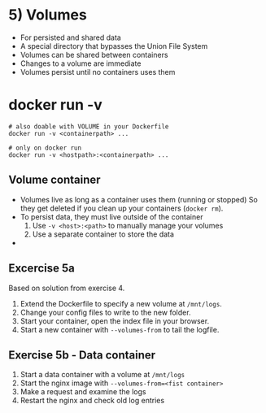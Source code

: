 # 5) Volumes

* For persisted and shared data
* A special directory that bypasses the Union File System
* Volumes can be shared between containers
* Changes to a volume are immediate
* Volumes persist until no containers uses them


# docker run -v
```
# also doable with VOLUME in your Dockerfile
docker run -v <containerpath> ...

# only on docker run
docker run -v <hostpath>:<containerpath> ...
```


## Volume container

* Volumes live as long as a container uses them (running or stopped)
  So they get deleted if you clean up your containers (`docker rm`).
* To persist data, they must live outside of the container
  1. Use `-v <host>:<path>` to manually manage your volumes
  2. Use a separate container to store the data
* 


## Excercise 5a

Based on solution from exercise 4. 

1. Extend the Dockerfile to specify a new volume at `/mnt/logs`. 
2. Change your config files to write to the new folder.
3. Start your container, open the index file in your browser.
4. Start a new container with `--volumes-from` to tail the logfile.

<!--
Solution 5a:
# Dockerfile
FROM nginx
ADD www /var/www/html

RUN nginx -t

ADD ./logging.conf /etc/nginx/conf.d/logging.conf
RUN mkdir /run/nginx
VOLUME /mnt/logs

# logging.conf
access_log /mnt/logs/access.log;
error_log /mnt/logs/error.log;

# Shell
docker run -v /tmp/thecontainerlogs:/mnt/logs <image>
tail -f /tmp/thecontainerlogs/access.log
-->


## Exercise 5b - Data container
1. Start a data container with a volume at `/mnt/logs`
2. Start the nginx image with `--volumes-from=<fist container>`
3. Make a request and examine the logs
4. Restart the nginx and check old log entries
